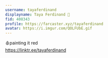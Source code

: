 ```yaml
---
username: tayaferdinand
displayname: Taya Ferdinand 🎩
fid: 408343
profile: https://farcaster.xyz/tayaferdinand
avatar: https://i.imgur.com/QOLFUbE.gif
---
```

🩸painting it red  
https://linktr.ee/tayaferdinand  
